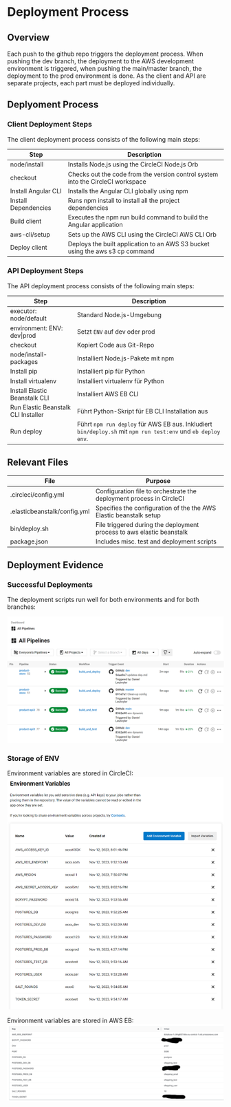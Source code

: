 # Deployment Process

## Overview

Each push to the github repo triggers the deployment process. When pushing the dev branch, the deployment to the AWS development environment is triggered, when pushing the main/master branch, the deployment to the prod environment is done.
As the client and API are separate projects, each part must be deployed individually.

## Deplyoment Process

### Client Deployment Steps

The client deployment process consists of the following main steps:

| Step                 | Description                                                                     |
| -------------------- | ------------------------------------------------------------------------------- |
| node/install         | Installs Node.js using the CircleCI Node.js Orb                                 |
| checkout             | Checks out the code from the version control system into the CircleCI workspace |
| Install Angular CLI  | Installs the Angular CLI globally using npm                                     |
| Install Dependencies | Runs npm install to install all the project dependencies                        |
| Build client         | Executes the npm run build command to build the Angular application             |
| aws-cli/setup        | Sets up the AWS CLI using the CircleCI AWS CLI Orb                              |
| Deploy client        | Deploys the built application to an AWS S3 bucket using the aws s3 cp command   |

### API Deployment Steps

The API deployment process consists of the following main steps:

| Step                                | Description                                                                                                   |
| ----------------------------------- | ------------------------------------------------------------------------------------------------------------- |
| executor: node/default              | Standard Node.js-Umgebung                                                                                     |
| environment: ENV: dev\|prod         | Setzt `ENV` auf dev oder prod                                                                                 |
| checkout                            | Kopiert Code aus Git-Repo                                                                                     |
| node/install-packages               | Installiert Node.js-Pakete mit npm                                                                            |
| Install pip                         | Installiert pip für Python                                                                                    |
| Install virtualenv                  | Installiert virtualenv für Python                                                                             |
| Install Elastic Beanstalk CLI       | Installiert AWS EB CLI                                                                                        |
| Run Elastic Beanstalk CLI Installer | Führt Python-Skript für EB CLI Installation aus                                                               |
| Run deploy                          | Führt `npm run deploy` für AWS EB aus. Inkludiert `bin/deploy.sh` mit `npm run test:env` und `eb deploy env`. |

## Relevant Files

| File                         | Purpose                                                               |
| ---------------------------- | --------------------------------------------------------------------- |
| .circleci/config.yml         | Configuration file to orchestrate the deployment process in CircleCI  |
| .elasticbeanstalk/config.yml | Specifies the configuration of the the AWS Elastic beanstalk setup    |
| bin/deploy.sh                | File triggered during the deployment process to aws elastic beanstalk |
| package.json                 | Includes misc. test and deployment scripts                            |

## Deployment Evidence

### Successful Deployments

The deployment scripts run well for both environments and for both branches:

![Deploy API](img/deploy_circleci.png)

### Storage of ENV

Environment variables are stored in CircleCI:
![ENV in CircleCI](img/env_circleci.png)

Environment variables are stored in AWS EB:
![ENV in AWS EB](img/env_eb.png)
